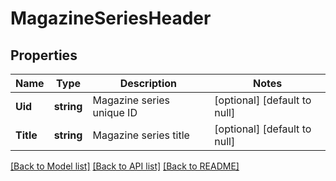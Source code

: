 # MagazineSeriesHeader

## Properties
Name | Type | Description | Notes
------------ | ------------- | ------------- | -------------
**Uid** | **string** | Magazine series unique ID | [optional] [default to null]
**Title** | **string** | Magazine series title | [optional] [default to null]

[[Back to Model list]](../README.md#documentation-for-models) [[Back to API list]](../README.md#documentation-for-api-endpoints) [[Back to README]](../README.md)


